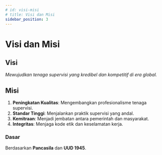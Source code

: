 ```yaml
---
# id: visi-misi
# title: Visi dan Misi
sidebar_position: 3
---
```


# Visi dan Misi
## Visi
*Mewujudkan tenaga supervisi yang kredibel dan kompetitif di era global.*

## Misi
1. **Peningkatan Kualitas**: Mengembangkan profesionalisme tenaga supervisi.
2. **Standar Tinggi**: Menjalankan praktik supervisi yang andal.
3. **Kemitraan**: Menjadi jembatan antara pemerintah dan masyarakat.
4. **Integritas**: Menjaga kode etik dan keselamatan kerja.

### Dasar
Berdasarkan **Pancasila** dan **UUD 1945**.